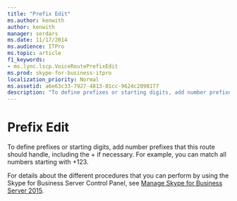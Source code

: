 ```yaml
---
title: "Prefix Edit"
ms.author: kenwith
author: kenwith
manager: serdars
ms.date: 11/17/2014
ms.audience: ITPro
ms.topic: article
f1_keywords:
- ms.lync.lscp.VoiceRoutePrefixEdit
ms.prod: skype-for-business-itpro
localization_priority: Normal
ms.assetid: a6e63c33-7927-4813-81cc-9624c2098177
description: "To define prefixes or starting digits, add number prefixes that this route should handle, including the + if necessary. For example, you can match all numbers starting with +123."
---
```


# Prefix Edit
 
To define prefixes or starting digits, add number prefixes that this route should handle, including the + if necessary. For example, you can match all numbers starting with +123.
  
For details about the different procedures that you can perform by using the Skype for Business Server Control Panel, see [Manage Skype for Business Server 2015](../../../manage/manage.md).
  

